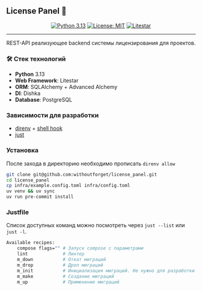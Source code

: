 ## License Panel 🚀

<div align="center">

[![Python 3.13](https://img.shields.io/badge/Python-3.13-blue.svg)](https://python.org)
[![License: MIT](https://img.shields.io/badge/License-MIT-yellow.svg)](https://opensource.org/licenses/MIT)
[![Litestar](https://img.shields.io/badge/Framework-Litestar-blueviolet.svg)](https://litestar.dev)

</div>

___

<p align="center">REST-API реализующее backend системы лицензирования для проектов. </p>

### 🛠 Стек технологий
- **Python** 3.13
- **Web Framework**: Litestar
- **ORM**: SQLAlchemy + Advanced Alchemy
- **DI**: Dishka
- **Database**: PostgreSQL
### Зависимости для разработки
- [direnv](https://direnv.net/) + [shell hook](https://direnv.net/docs/hook.html)
- [just](https://github.com/casey/just)

### Установка
После захода в директорию необходимо прописать `direnv allow`
```bash
git clone git@github.com:withoutforget/license_panel.git 
cd license_panel
cp infra/example.config.toml infra/config.toml
uv venv && uv sync
uv run pre-commit install
```
### Justfile
Список доступных команд можно посмотреть через `just --list`
или `just -l`.
```bash
Available recipes:
    compose flags="" # Запуск compose с параметрами
    lint             # Линтер
    m_down           # Откат миграций
    m_drop           # Дроп миграций
    m_init           # Инициализация миграций. Не нужно для разработки
    m_make           # Создание миграций
    m_up             # Применение миграций
```
